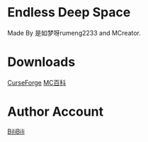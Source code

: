 # Endless Deep Space

Made By 是如梦呀rumeng2233 and MCreator.

# Downloads
[CurseForge](https://www.curseforge.com/minecraft/mc-mods/endless-deep-space)
[MC百科](https://www.mcmod.cn/class/5438.html)

# Author Account
[BiliBili](https://space.bilibili.com/375078257)

